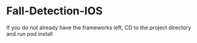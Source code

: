 # Fall-Detection-IOS

If you do not already have the frameworks left, CD to the project directory and run
pod install
